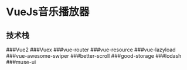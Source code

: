 VueJs音乐播放器
=======
技术栈
-------
###Vue2
###Vuex
###vue-router
###vue-resource
###vue-lazyload
###vue-awesome-swiper
###better-scroll
###good-storage
###lodash
###muse-ui
